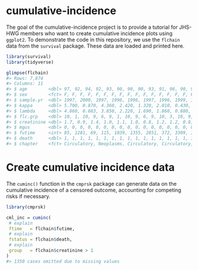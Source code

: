 
<!-- README.md is generated from README.Rmd. Please edit that file -->

# cumulative-incidence

The goal of the cumulative-incidence project is to provide a tutorial
for JHS-HWG members who want to create cumulative incidence plots using
`ggplot2`. To demonstrate the code in this repository, we use the
`flchain` data from the `survival` package. These data are loaded and
printed here.

``` r
library(survival)
library(tidyverse)

glimpse(flchain)
#> Rows: 7,874
#> Columns: 11
#> $ age        <dbl> 97, 92, 94, 92, 93, 90, 90, 90, 93, 91, 96, 90, 90, 97, 90,~
#> $ sex        <fct> F, F, F, F, F, F, F, F, F, F, F, F, F, F, F, F, F, F, F, F,~
#> $ sample.yr  <dbl> 1997, 2000, 1997, 1996, 1996, 1997, 1996, 1999, 1996, 1996,~
#> $ kappa      <dbl> 5.700, 0.870, 4.360, 2.420, 1.320, 2.010, 0.430, 2.470, 1.9~
#> $ lambda     <dbl> 4.860, 0.683, 3.850, 2.220, 1.690, 1.860, 0.880, 2.700, 2.1~
#> $ flc.grp    <dbl> 10, 1, 10, 9, 6, 9, 1, 10, 9, 6, 9, 10, 3, 10, 9, 6, 7, 9, ~
#> $ creatinine <dbl> 1.7, 0.9, 1.4, 1.0, 1.1, 1.0, 0.8, 1.2, 1.2, 0.8, 1.3, 1.1,~
#> $ mgus       <dbl> 0, 0, 0, 0, 0, 0, 0, 0, 0, 0, 0, 0, 0, 0, 0, 0, 0, 0, 0, 0,~
#> $ futime     <int> 85, 1281, 69, 115, 1039, 1355, 2851, 372, 3309, 1326, 2776,~
#> $ death      <dbl> 1, 1, 1, 1, 1, 1, 1, 1, 1, 1, 1, 1, 1, 1, 1, 1, 1, 1, 1, 1,~
#> $ chapter    <fct> Circulatory, Neoplasms, Circulatory, Circulatory, Circulato~
```

# Create cumulative incidence data

The `cuminc()` function in the `cmprsk` package can generate data on the
cumulative incidence of a censored outcome, accounting for competing
risks if necessary.

``` r
library(cmprsk)

cml_inc = cuminc(
 # explain
 ftime   = flchain$futime, 
 # explain
 fstatus = flchain$death,
 # explain
 group   = flchain$creatinine > 1
)
#> 1350 cases omitted due to missing values
```
